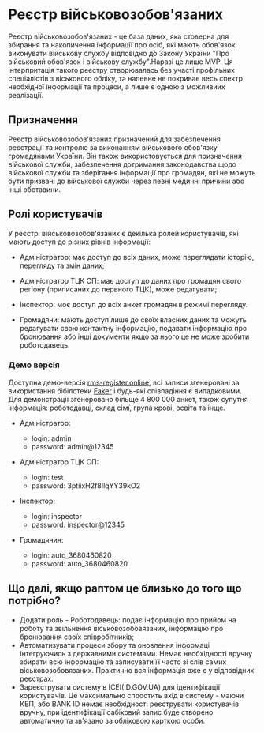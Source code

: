 # Реєстр військовозобов'язаних

Реєстр військовозобов'язаних - це база даних, яка стоверна для збирання та накопичення інформації про осіб, які мають обов'язок виконувати військову службу відповідно до Закону України "Про військовий обов'язок і військову службу".Наразі це лише MVP. Ця інтерпритація такого реєстру створювалась без участі профільних спеціалістів з віськового обліку, та напевне не покриває весь спектр необхідної інформації та процеси, а лише є  одною з можливиих реалізації. 

## Призначення

Реєстр військовозобов'язаних призначений для забезпечення реєстрації та контролю за виконанням військового обов'язку громадянами України. Він також використовується для призначення військової служби, забезпечення дотримання законодавства щодо військової служби та зберігання інформації про громадян, які не можуть бути призвані до військової служби через певні медичні причини або інші обставини.

## Ролі користувачів

У реєстрі військовозобов'язаних є декілька ролей користувачів, які мають доступ до різних рівнів інформації:

- Адміністратор: має  доступ до всіх даних, може переглядати історію, перегляду та змін даних;
- Адміністратор ТЦК СП: має доступ до даних про громадян свого регіону (приписаних до первного ТЦК), може редагувати;

- Інспектор: моє доступ до всіх анкет громадян в режимі перегляду.

- Громадяни: мають доступ лише до своїх власних даних та можуть редагувати свою контактну інформацію, подавати інформацію про бронювання або інші документи якщо за нього це не може зробити роботодавець. 

### Демо версія ###
Доступна демо-версія [rms-register.online](https://rms-register.online/), всі записи згенеровані за використання бібілотеки  [Faker](https://github.com/joke2k/faker) і будь-які співпадіння є випадковими. Для демонстрації згенеровано більще 4 800 000 анкет,  також супутня інформація: роботодавці, склад сімї, група крові, освіта та інще.

- Адміністратор: 
    - login: admin
    - password: admin@12345

- Адміністратор ТЦК СП: 
    - login: test
    - password: 3ptiixH2f8IlqYY39kO2

- Інспектор: 
    - login: inspector
    - password: inspector@12345

- Громадянин: 
    - login: auto_3680460820
    - password: auto_3680460820







## Що далі, якщо раптом це близько до того що потрібно?
- Додати роль - Роботодавець: подає інформацію про прийом на роботу та звільнення віськовозобовязаних, інформацію про бронювання своїх співробітників;
- Автоматизувати процеси збору та оновлення інформаці інтегруючись з державними системами. Немає необхідності вручну збирати всю інформацію та записувати її часто зі слів самих віськовозобовязаних. Практично вся інформація вже є у відповідних реєстрах.
- Зареєструвати систему в ІСЕІ(ID.GOV.UA) для ідентифікації користувачів. Це максимально спростить вхід в систему - маючи КЕП, або BANK ID немає необхідності реєструвати користувачів вручну, при ідентифікації оабіковий запис буде створено автоматично та зв'язано за обліковою карткою особи.

